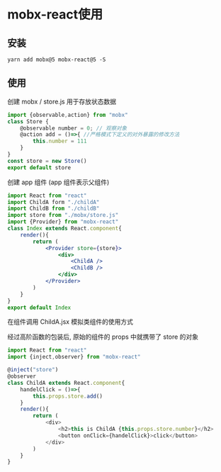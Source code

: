 # mobx-react使用

## 安装

```shell
yarn add mobx@5 mobx-react@5 -S
```

## 使用

创建 mobx / store.js 用于存放状态数据

```javascript
import {observable,action} from "mobx"
class Store {
    @observable number = 0; // 观察对象
    @action add = ()=>{ //严格模式下定义的对外暴露的修改方法
        this.number = 111
    }    
}
const store = new Store()
export default store
```

创建 app 组件 (app 组件表示父组件)

```jsx
import React from "react"
import ChildA form "./childA"
import ChildB from "./childB"
import store from "./mobx/store.js"
import {Provider} from "mobx-react"
class Index extends React.component{
    render(){
        return (
        	<Provider store={store}>
            	<div>
                	<ChildA />
                    <ChildB />
                </div>
            </Provider>
        )
    }
}
export default Index
```

在组件调用 ChildA.jsx  模拟类组件的使用方式

经过高阶函数的包装后, 原始的组件的 props 中就携带了 store 的对象

```javascript
import React from "react"
import {inject,observer} from "mobx-react"

@inject("store")
@observer
class ChildA extends React.component{
    handelClick = ()=>{
        this.props.store.add()
    }
    render(){
        return (
        	<div>
            	<h2>this is ChildA {this.props.store.number}</h2>
			    <button onClick={handelClick}>click</button>
            </div>
        )
    }
}
```

